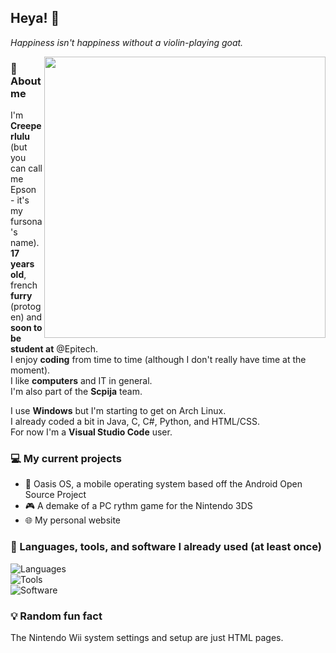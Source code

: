 ## Heya! 👋

*Happiness isn't happiness without a violin-playing goat.*

<img src="https://media.discordapp.net/attachments/1006858911514624020/1011411641813975090/Sans_titre_298_20220820133521.png" align="right" width="450">

### 🐺 About me
I'm **Creeperlulu** (but you can call me Epson - it's my fursona's name).  
**17 years old**, french **furry** (protogen) and **soon to be student at** @Epitech.  
I enjoy **coding** from time to time (although I don't really have time at the moment).  
I like **computers** and IT in general.  
I'm also part of the **Scpija** team.

I use **Windows** but I'm starting to get on Arch Linux.  
I already coded a bit in Java, C, C#, Python, and HTML/CSS.  
For now I'm a **Visual Studio Code** user.

### 💻 My current projects
- 📱 Oasis OS, a mobile operating system based off the Android Open Source Project
- 🎮 A demake of a PC rythm game for the Nintendo 3DS
- 🌐 My personal website

### 🔧 Languages, tools, and software I already used (at least once)

![Languages](https://skillicons.dev/icons?i=java,c,cs,py,html,css,md)  
![Tools](https://skillicons.dev/icons?i=git,github,gitlab,linux,raspberrypi)  
![Software](https://skillicons.dev/icons?i=vscode,eclipse,discord,figma,ae,ai,ps,pr,unity)

### 💡 Random fun fact
The Nintendo Wii system settings and setup are just HTML pages.

<!--
**creeperlulu/creeperlulu** is a ✨ _special_ ✨ repository because its `README.md` (this file) appears on your GitHub profile.

Here are some ideas to get you started:

- 🔭 I’m currently working on ...
- 🌱 I’m currently learning ...
- 👯 I’m looking to collaborate on ...
- 🤔 I’m looking for help with ...
- 💬 Ask me about ...
- 📫 How to reach me: ...
- 😄 Pronouns: ...
- ⚡ Fun fact: ...
-->
